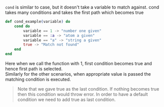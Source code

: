 `cond` is similar to case, but it doesn't take a variable to match against. cond takes many conditions and takes the first path which becomes true
```elixir
def cond_example(variable) do
    cond do
        variable == 1 -> "number one given"
        variable == :a -> "atom a given"
        variable == "a" -> "string a given"
        true -> "Match not found"
    end
end
```
Here when we call the function with 1, first condition becomes true and hence first path is selected.  
Similarly for the other scenarios, when appropriate value is passed the matching condition is executed.  
> Note that we gave true as the last condition. If nothing becomes true then this condition would throw error. In order to have a default condition we need to add true as last condition.